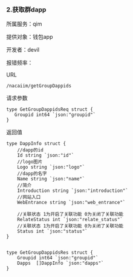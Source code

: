 ### **2.获取群dapp**

所属服务：qim

提供对象：钱包app

开发者：devil

报错频率：

URL

```
/nacaiim/getGroupDappids
```

请求参数

    type GetGroupDappidsReq struct {
       Groupid int64 `json:"groupid"`
    }

返回值

    type DappInfo struct {
        //dapp的id
        Id string `json:"id"`
        //logo图片
        Logo string `json:"logo"`
        //dapp的名字
        Name string `json:"name"`
        //简介
        Introduction string `json:"introduction"`
        //网站入口
        WebEntrance string `json:"web_entrance"`

        //关联状态 1为开启了关联功能 0为关闭了关联功能
        RelateStatus int `json:"relate_status"`
        //关联状态 1为开启了关联功能 0为关闭了关联功能
        Status int `json:"status"`
    }


    type GetGroupDappidsRes struct {
        Groupid int64 `json:"groupid"`
        Dapps  []DappInfo `json:"dapps"`
    }



